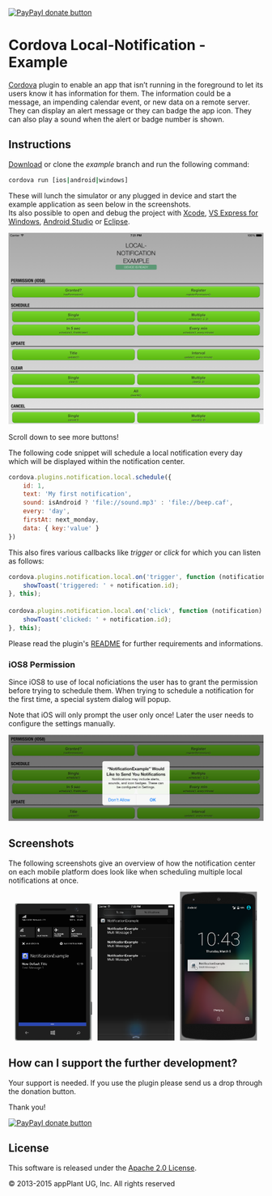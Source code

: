 
[![PayPayl donate button](https://img.shields.io/badge/paypal-donate-yellow.svg)](https://www.paypal.com/cgi-bin/webscr?cmd=_s-xclick&hosted_button_id=L3HKQCD9UA35A "Donate once-off to this project using Paypal")

Cordova Local-Notification - Example
====================================

[Cordova][cordova] plugin to enable an app that isn’t running in the foreground to let its users know it has information for them. The information could be a message, an impending calendar event, or new data on a remote server. They can display an alert message or they can badge the app icon. They can also play a sound when the alert or badge number is shown.

## Instructions
[Download][zip] or clone the _example_ branch and run the following command:

```bash
cordova run [ios|android|windows]
```

These will lunch the simulator or any plugged in device and start the example application as seen below in the screenshots.<br/>
Its also possible to open and debug the project with [Xcode][xcode], [VS Express for Windows][vsexpress], [Android Studio][studio] or [Eclipse][eclipse].

<p align="center">
    <img src="images/overview.png"></img>
</p>

Scroll down to see more buttons!

The following code snippet will schedule a local notification every day which will be displayed within the notification center.

```javascript
cordova.plugins.notification.local.schedule({
    id: 1,
    text: 'My first notification',
    sound: isAndroid ? 'file://sound.mp3' : 'file://beep.caf',
    every: 'day',
    firstAt: next_monday,
    data: { key:'value' }
})
```

This also fires various callbacks like _trigger_ or _click_ for which you can listen as follows:

```javascript
cordova.plugins.notification.local.on('trigger', function (notification) {
    showToast('triggered: ' + notification.id);
}, this);

cordova.plugins.notification.local.on('click', function (notification) {
    showToast('clicked: ' + notification.id);
}, this);
```

Please read the plugin's [README][readme] for further requirements and informations.


### iOS8 Permission
Since iOS8 to use of local noficiations the user has to grant the permission before trying to schedule them. When trying to schedule a notification for the first time, a special system dialog will popup.

Note that iOS will only prompt the user only once! Later the user needs to configure the settings manually.

<p align="center">
    <img src="images/permission.png"></img>
</p>

## Screenshots
The following screenshots give an overview of how the notification center on each mobile platform does look like when scheduling multiple local notifications at once.

<p align="center">
    <img width="30%" src="images/windows.png"></img>
    &nbsp;
    <img width="30%" src="images/ios.png"></img>
    &nbsp;
    <img width="30%" src="images/android.png"></img>
</p>


## How can I support the further development?
Your support is needed. If you use the plugin please send us a drop through the donation button.

Thank you!

[![PayPayl donate button](https://img.shields.io/badge/paypal-donate-yellow.svg)](https://www.paypal.com/cgi-bin/webscr?cmd=_s-xclick&hosted_button_id=L3HKQCD9UA35A "Donate once-off to this project using Paypal")


## License

This software is released under the [Apache 2.0 License][apache2_license].

© 2013-2015 appPlant UG, Inc. All rights reserved


[cordova]: https://cordova.apache.org
[readme]: https://github.com/katzer/cordova-plugin-local-notifications/blob/master/README.md
[zip]: https://github.com/katzer/cordova-plugin-local-notifications/archive/example.zip
[xcode]: https://developer.apple.com/xcode/
[vsexpress]: https://www.visualstudio.com/en-us/products/visual-studio-express-vs.aspx
[studio]: https://developer.android.com/sdk/installing/studio.html
[eclipse]: https://developer.android.com/sdk/index.html
[apache2_license]: http://opensource.org/licenses/Apache-2.0

